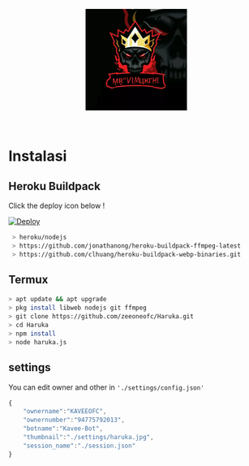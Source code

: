 <p align="center">
<img src="https://github.com/Kavee2476/KAVEE-v1/blob/v1/settings/haruka.jpg" alt="HARUKA BOT" width="200"/>

<p align="center">
    <a href="https:/github.io">
        <img
            src="https://readme-typing-svg.herokuapp.com?size=15&width=280&lines=Thanks+for+using+KAVEE+bot+�"
            alt=""
        />
    </a>
</p>




# Instalasi
## Heroku Buildpack

Click the deploy icon below !

[![Deploy](https://www.herokucdn.com/deploy/button.svg)](https://dashboard.heroku.com/new?template=https%3A%2F%2Fgithub.com%2FKavee2476%2FKAVEE-v1)

```bash
 > heroku/nodejs
 > https://github.com/jonathanong/heroku-buildpack-ffmpeg-latest
 > https://github.com/clhuang/heroku-buildpack-webp-binaries.git
```

## Termux
```bash
> apt update && apt upgrade
> pkg install libweb nodejs git ffmpeg
> git clone https://github.com/zeeoneofc/Haruka.git
> cd Haruka
> npm install
> node haruka.js
```

## settings
You can edit owner and other in `'./settings/config.json'`

```ts
{
	"ownername":"KAVEEOFC",
	"ownernumber":"94775792013",
	"botname":"Kavee-Bot",
	"thumbnail":"./settings/haruka.jpg",
	"session_name":"./session.json"
}
```
